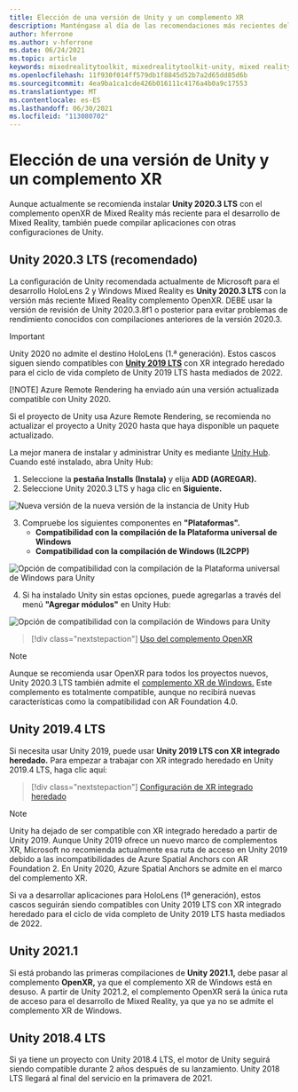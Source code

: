 ```yaml
---
title: Elección de una versión de Unity y un complemento XR
description: Manténgase al día de las recomendaciones más recientes del complemento Unity y XR para el desarrollo de aplicaciones holoLens.
author: hferrone
ms.author: v-hferrone
ms.date: 06/24/2021
ms.topic: article
keywords: mixedrealitytoolkit, mixedrealitytoolkit-unity, mixed reality headset, windows mixed reality headset, virtual reality headset, unity
ms.openlocfilehash: 11f930f014ff579db1f8845d52b7a2d65dd85d6b
ms.sourcegitcommit: 4ea9ba1ca1cde426b016111c4176a4b0a9c17553
ms.translationtype: MT
ms.contentlocale: es-ES
ms.lasthandoff: 06/30/2021
ms.locfileid: "113080702"
---
```

# <a name="choosing-a-unity-version-and-xr-plugin"></a>Elección de una versión de Unity y un complemento XR

Aunque actualmente se recomienda instalar **Unity 2020.3 LTS** con el complemento openXR de Mixed Reality más reciente para el desarrollo de Mixed Reality, también puede compilar aplicaciones con otras configuraciones de Unity.

## <a name="unity-20203-lts-recommended"></a>Unity 2020.3 LTS (recomendado)

La configuración de Unity recomendada actualmente de Microsoft para el desarrollo HoloLens 2 y Windows Mixed Reality es **Unity 2020.3 LTS** con la versión más reciente Mixed Reality complemento OpenXR. DEBE usar la versión de revisión de Unity 2020.3.8f1 o posterior para evitar problemas de rendimiento conocidos con compilaciones anteriores de la versión 2020.3.

> [!IMPORTANT]
> Unity 2020 no admite el destino HoloLens (1.ª generación). Estos cascos siguen siendo compatibles con **[Unity 2019 LTS](#unity-20194-lts)** con XR integrado heredado para el ciclo de vida completo de Unity 2019 LTS hasta mediados de 2022.
>
> [!NOTE]
> Azure Remote Rendering ha enviado aún una versión actualizada compatible con Unity 2020.
>
> Si el proyecto de Unity usa Azure Remote Rendering, se recomienda no actualizar el proyecto a Unity 2020 hasta que haya disponible un paquete actualizado.

La mejor manera de instalar y administrar Unity es mediante <a href="https://unity3d.com/get-unity/download" target="_blank">Unity Hub</a>. Cuando esté instalado, abra Unity Hub:

1. Seleccione la **pestaña Installs (Instala)** y elija **ADD (AGREGAR).**
2. Seleccione Unity 2020.3 LTS y haga clic en **Siguiente.**

![Nueva versión de la nueva versión de la instancia de Unity Hub](images/unity-hub-img-01.png)

3. Compruebe los siguientes componentes en **"Plataformas".**
    * **Compatibilidad con la compilación de la Plataforma universal de Windows**
    * **Compatibilidad con la compilación de Windows (IL2CPP)**

![Opción de compatibilidad con la compilación de la Plataforma universal de Windows para Unity](../images/Unity_Install_Option_UWP.png)

4. Si ha instalado Unity sin estas opciones, puede agregarlas a través del menú **"Agregar módulos"** en Unity Hub:

![Opción de compatibilidad con la compilación de Windows para Unity](../images/Unity_Install_Option_UWP2.png)

> [!div class="nextstepaction"]
> [Uso del complemento OpenXR](/windows/mixed-reality/develop/unity/xr-project-setup?tabs=openxr)

> [!NOTE]
> Aunque se recomienda usar OpenXR para todos los proyectos nuevos, Unity 2020.3 LTS también admite el [complemento XR de Windows.](/windows/mixed-reality/develop/unity/xr-project-setup?tabs=windowsxr) Este complemento es totalmente compatible, aunque no recibirá nuevas características como la compatibilidad con AR Foundation 4.0.

## <a name="unity-20194-lts"></a>Unity 2019.4 LTS

Si necesita usar Unity 2019, puede usar **Unity 2019 LTS con XR integrado heredado.** Para empezar a trabajar con XR integrado heredado en Unity 2019.4 LTS, haga clic aquí:

> [!div class="nextstepaction"]
> [Configuración de XR integrado heredado](/windows/mixed-reality/develop/unity/xr-project-setup?tabs=legacy)

> [!NOTE]
> Unity ha dejado de ser compatible con XR integrado heredado a partir de Unity 2019.  Aunque Unity 2019 ofrece un nuevo marco de complementos XR, Microsoft no recomienda actualmente esa ruta de acceso en Unity 2019 debido a las incompatibilidades de Azure Spatial Anchors con AR Foundation 2.  En Unity 2020, Azure Spatial Anchors se admite en el marco del complemento XR.

Si va a desarrollar aplicaciones para HoloLens (1ª generación), estos cascos seguirán siendo compatibles con Unity 2019 LTS con XR integrado heredado para el ciclo de vida completo de Unity 2019 LTS hasta mediados de 2022.

## <a name="unity-20211"></a>Unity 2021.1

Si está probando las primeras compilaciones de **Unity 2021.1,** debe pasar al complemento **OpenXR,** ya que el complemento XR de Windows está en desuso.  A partir de Unity 2021.2, el complemento OpenXR será la única ruta de acceso para el desarrollo de Mixed Reality, ya que ya no se admite el complemento XR de Windows.

## <a name="unity-20184-lts"></a>Unity 2018.4 LTS

Si ya tiene un proyecto con Unity 2018.4 LTS, el motor de Unity seguirá siendo compatible durante 2 años después de su lanzamiento.  Unity 2018 LTS llegará al final del servicio en la primavera de 2021.
